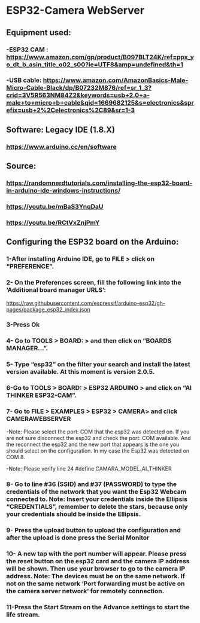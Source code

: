# ESP32-Camera WebServer

## Equipment used:

### -ESP32 CAM : https://www.amazon.com/gp/product/B097BLT24K/ref=ppx_yo_dt_b_asin_title_o02_s00?ie=UTF8&amp=undefined&th=1
### -USB cable: https://www.amazon.com/AmazonBasics-Male-Micro-Cable-Black/dp/B07232M876/ref=sr_1_3?crid=3V5R563NM84Z2&keywords=usb+2.0+a-male+to+micro+b+cable&qid=1669682125&s=electronics&sprefix=usb+2%2Celectronics%2C89&sr=1-3

## Software: Legacy IDE (1.8.X)
### https://www.arduino.cc/en/software

## Source:
### https://randomnerdtutorials.com/installing-the-esp32-board-in-arduino-ide-windows-instructions/
### https://youtu.be/mBaS3YnqDaU
### https://youtu.be/RCtVxZnjPmY

## Configuring the ESP32 board on the Arduino:
### 1-After installing Arduino IDE, go to FILE > click on “PREFERENCE”.
### 2- On the Preferences screen, fill the following link into the ‘Additional board manager URLS’:
https://raw.githubusercontent.com/espressif/arduino-esp32/gh-pages/package_esp32_index.json
### 3-Press Ok
### 4- Go to TOOLS > BOARD: > and then click on “BOARDS MANAGER…”.
### 5- Type “esp32” on the filter your search and install the latest version available. At this moment is version 2.0.5. 
### 6-Go to TOOLS > BOARD: > ESP32 ARDUINO > and click on “AI THINKER ESP32-CAM”. 
### 7- Go to FILE > EXAMPLES > ESP32 > CAMERA> and click CAMERAWEBSERVER  
-Note: Please select the port: COM that the esp32 was detected on. If you are not sure disconnect the esp32 and check the port: COM available. And the reconnect the esp32 and the new port that appears is the one you should select on the configuration. In my case the Esp32 was detected on COM 8.  

-Note: Please verify line 24 #define CAMARA_MODEL_AI_THINKER
### 8- Go to line #36 (SSID) and #37 (PASSWORD) to type the credentials of the network that you want the Esp32 Webcam connected to. Note: Insert your credentials inside the Ellipsis “CREDENTIALS”, remember to delete the stars, because only your credentials should be inside the Ellipsis. 
### 9- Press the upload button to upload the configuration and after the upload is done press the Serial Monitor  
### 10- A new tap with the port number will appear. Please press the reset button on the esp32 card and the camera IP address will be shown. Then use your browser to go to the camera IP address. Note: The devices must be on the same network. If not on the same network ‘Port forwarding must be active on the camera server network’ for remotely connection. 

### 11-Press the Start Stream on the Advance settings to start the life stream. 



